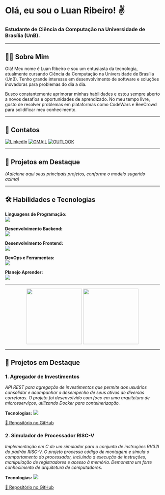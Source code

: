 # Olá, eu sou o Luan Ribeiro! ✌️

### Estudante de Ciência da Computação na Universidade de Brasília (UnB).

---

## 👨‍💻 Sobre Mim

Olá! Meu nome é Luan Ribeiro e sou um entusiasta da tecnologia, atualmente cursando Ciência da Computação na Universidade de Brasília (UnB). Tenho grande interesse em desenvolvimento de software e soluções inovadoras para problemas do dia a dia.

Busco constantemente aprimorar minhas habilidades e estou sempre aberto a novos desafios e oportunidades de aprendizado. No meu tempo livre, gosto de resolver problemas em plataformas como CodeWars e BeeCrowd para solidificar meu conhecimento.

---

## 🔗 Contatos

[![LinkedIn](https://img.shields.io/badge/LinkedIn-0A66C2?style=for-the-badge&logo=linkedin&logoColor=white)](https://www.linkedin.com/in/luan-ribeiro-2b3b52228/)
[![GMAIL](https://img.shields.io/badge/Gmail-D14836?style=for-the-badge&logo=gmail&logoColor=white)](mailto:luansantribeiro@gmail.com)
[![OUTLOOK](https://img.shields.io/badge/Outlook-0078D4?style=for-the-badge&logo=microsoft-outlook&logoColor=white)](mailto:luansantribeiro@hotmail.com)

---

## 🚀 Projetos em Destaque

*(Adicione aqui seus principais projetos, conforme o modelo sugerido acima)*

---

## 🛠️ Habilidades e Tecnologias


<p align="left">
  <strong>Linguagens de Programação:</strong><br>
  <a href="https://skillicons.dev">
    <img src="https://skillicons.dev/icons?i=c,cpp,python,java,js" />
  </a>
</p>
<p align="left">
  <strong>Desenvolvimento Backend:</strong><br>
  <a href="https://skillicons.dev">
    <img src="https://skillicons.dev/icons?i=nodejs,flask,spring" />
  </a>
</p>
<p align="left">
  <strong>Desenvolvimento Frontend:</strong><br>
  <a href="https://skillicons.dev">
    <img src="https://skillicons.dev/icons?i=html,css" />
  </a>
</p>
<p align="left">
  <strong>DevOps e Ferramentas:</strong><br>
  <a href="https://skillicons.dev">
    <img src="https://skillicons.dev/icons?i=docker,git,github" />
  </a>
</p>
<p align="left">
  <strong>Planejo Aprender:</strong><br>
  <a href="https://skillicons.dev">
    <img src="https://skillicons.dev/icons?i=fastapi,lua,kubernetes,react" />
  </a>
</p>


---

<p align="center">
  <img height="180em" src="https://github-readme-stats.vercel.app/api?username=ineblinavel&show_icons=true&theme=dracula&include_all_commits=true&count_private=true"/>
  <img height="180em" src="https://github-readme-stats.vercel.app/api/top-langs/?username=ineblinavel&layout=compact&langs_count=7&theme=dracula&size_weight=0.5&count_weight=0.5"/>
</p>

---
## 🚀 Projetos em Destaque

### 1. Agregador de Investimentos
<p>
  <em>API REST para agregação de investimentos que permite aos usuários consolidar e acompanhar o desempenho de seus ativos de diversas corretoras. O projeto foi desenvolvido com foco em uma arquitetura de microsserviços, utilizando Docker para conteinerização.</em>
</p>
<p>
  <strong>Tecnologias:</strong>
  <a href="https://skillicons.dev">
    <img src="https://skillicons.dev/icons?i=java,spring,docker" />
  </a>
</p>
<p>
  <a href="https://github.com/ineblinavel/AgregadorDeInvestimentos">🔗 Repositório no GitHub</a>
</p>

### 2. Simulador de Processador RISC-V
<p>
  <em>Implementação em C de um simulador para o conjunto de instruções RV32I do padrão RISC-V. O projeto processa código de montagem e simula o comportamento do processador, incluindo a execução de instruções, manipulação de registradores e acesso à memória. Demonstra um forte conhecimento de arquitetura de computadores.</em>
</p>
<p>
  <strong>Tecnologias:</strong>
  <a href="https://skillicons.dev">
    <img src="https://skillicons.dev/icons?i=c" />
  </a>
</p>
<p>
  <a href="https://github.com/ineblinavel/Simulador-RiscV">🔗 Repositório no GitHub</a>
</p>
